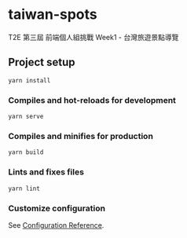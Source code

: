 # taiwan-spots

T2E 第三屆 前端個人組挑戰
Week1 - 台灣旅遊景點導覽

## Project setup
```
yarn install
```

### Compiles and hot-reloads for development
```
yarn serve
```

### Compiles and minifies for production
```
yarn build
```

### Lints and fixes files
```
yarn lint
```

### Customize configuration
See [Configuration Reference](https://cli.vuejs.org/config/).
